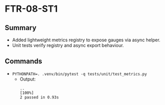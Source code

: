 # FTR-08-ST1

## Summary
- Added lightweight metrics registry to expose gauges via async helper.
- Unit tests verify registry and async export behaviour.

## Commands
- `PYTHONPATH=. .venv/bin/pytest -q tests/unit/test_metrics.py`
  - Output:
    ```
    ..                                                                       [100%]
    2 passed in 0.93s
    ```
